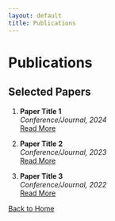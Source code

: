 ```yaml
---
layout: default
title: Publications
---
```


# Publications

## Selected Papers

1. **Paper Title 1**  
   *Conference/Journal, 2024*  
   [Read More](#)

2. **Paper Title 2**  
   *Conference/Journal, 2023*  
   [Read More](#)

3. **Paper Title 3**  
   *Conference/Journal, 2022*  
   [Read More](#)

[Back to Home](/)

